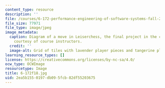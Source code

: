 ```yaml
---
content_type: resource
description: ''
file: /courses/6-172-performance-engineering-of-software-systems-fall-2018/2ea5b1550197db095fcb82df55203675_6-172f18.jpg
file_size: 77971
file_type: image/jpeg
image_metadata:
  caption: Diagram of a move in Leiserchess, the final project in the course. Image
    courtesy of course instructors.
  credit: ''
  image-alt: Grid of tiles with lavender player pieces and tangerine player pieces.
learning_resource_types: []
license: https://creativecommons.org/licenses/by-nc-sa/4.0/
ocw_type: OCWImage
resourcetype: Image
title: 6-172f18.jpg
uid: 2ea5b155-0197-db09-5fcb-82df55203675
---
```

